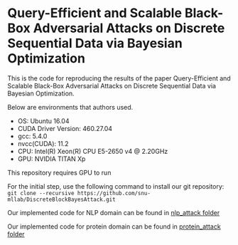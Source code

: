 # Query-Efficient and Scalable Black-Box Adversarial Attacks on Discrete Sequential Data via Bayesian Optimization

This is the code for reproducing the results of the paper Query-Efficient and Scalable Black-Box Adversarial Attacks on Discrete Sequential Data via Bayesian Optimization.

Below are environments that authors used.
* OS: Ubuntu 16.04
* CUDA Driver Version: 460.27.04
* gcc: 5.4.0
* nvcc(CUDA): 11.2
* CPU: Intel(R) Xeon(R) CPU E5-2650 v4 @ 2.20GHz
* GPU: NVIDIA TITAN Xp

This repository requires GPU to run

For the initial step, use the following command to install our git repository:
```git clone --recursive https://github.com/snu-mllab/DiscreteBlockBayesAttack.git```

Our implemented code for NLP domain can be found in [nlp\_attack folder](nlp_attack)


Our implemented code for protein domain can be found in [protein\_attack folder](protein_attack)